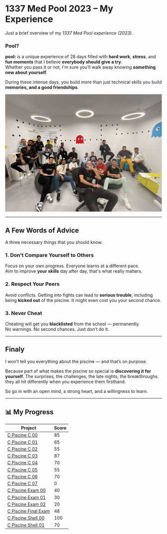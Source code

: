 # 1337 Med Pool 2023 – My Experience

Just a brief overview of my *1337 Med Pool experience (2023)*.


### Pool?


**pool:** is a unique experience of 28 days filled with **hard work**, **stress**, and **fun moments** that I believe **everybody should give a try**.  
Whether you pass it or not, I'm sure you’ll walk away knowing **something new about yourself**.

During these intense days, you build more than just technical skills you build **memories, and a good friendships**. 

![Memories](./medpool.jpg)

---


## A Few Words of Advice

A three necessary things that you should know:

### 1. Don't Compare Yourself to Others
Focus on your own progress. Everyone learns at a different pace.  
Aim to improve **your skills** day after day, that's what really matters.

### 2. Respect Your Peers  
Avoid conflicts. Getting into fights can lead to **serious trouble**, including being **kicked out** of the piscine. It might even cost you your second chance.

### 3. Never Cheat
Cheating will get you **blacklisted** from the school — permanently.  
No warnings. No second chances. Just don't do it.

---
## Finaly

I won’t tell you everything about the piscine — and that’s on purpose.

Because part of what makes the piscine so special is **discovering it for yourself**. The surprises, the challenges, the late nights, the breakthroughs. they all hit differently when you experience them firsthand.

So go in with an open mind, a strong heart, and a willingness to learn.  


---
## 📊 My Progress

| Project              | Score |
|----------------------|-------|
| [C Piscine C 00](https://github.com/AchrafMez/1337-piscine/tree/main/C00)         | 85    |
| [C Piscine C 01](https://github.com/AchrafMez/1337-piscine/tree/main/C01)         | 65    |
| [C Piscine C 02](https://github.com/AchrafMez/1337-piscine/tree/main/C02)         | 55    |
| [C Piscine C 03](https://github.com/AchrafMez/1337-piscine/tree/main/C03)         | 87    |
| [C Piscine C 04](https://github.com/AchrafMez/1337-piscine/tree/main/C04)         | 70    |
| [C Piscine C 05](https://github.com/AchrafMez/1337-piscine/tree/main/C05)         | 55    |
| [C Piscine C 06](https://github.com/AchrafMez/1337-piscine/tree/main/C06)         | 70    |
| [C Piscine C 07](https://github.com/AchrafMez/1337-piscine/tree/main/C07)         | 0     |
| [C Piscine Exam 00](https://github.com/AchrafMez/1337-piscine/tree/main/EXAM00)   | 40    |
| [C Piscine Exam 01](https://github.com/AchrafMez/1337-piscine/tree/main/EXAM01)   | 30    |
| [C Piscine Exam 02](https://github.com/AchrafMez/1337-piscine/tree/main/EXAM02)   | 20    |
| [C Piscine Final Exam](https://github.com/AchrafMez/1337-piscine/tree/main/EXAM03) | 48   |
| [C Piscine Shell 00](https://github.com/AchrafMez/1337-piscine/tree/main/shell00) | 100   |
| [C Piscine Shell 01](https://github.com/AchrafMez/1337-piscine/tree/main/shell01) | 70    |
